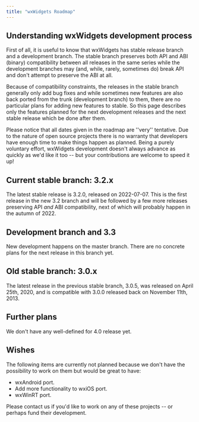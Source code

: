 ```yaml
---
title: "wxWidgets Roadmap"
---
```


## Understanding wxWidgets development process

First of all, it is useful to know that wxWidgets has stable release branch and a development branch. The stable branch preserves both API and ABI (binary) compatibility between all releases in the same series while the development branches may (and, while, rarely, sometimes do) break API and don't attempt to preserve the ABI at all.

Because of compatibility constraints, the releases in the stable branch generally only add bug fixes and while sometimes new features are also back ported from the trunk (development branch) to them, there are no particular plans for adding new features to stable. So this page describes only the features planned for the next development releases and the next stable release which be done after them.

Please notice that all dates given in the roadmap are ''very'' tentative. Due to the nature of open source projects there is no warranty that developers have enough time to make things happen as planned. Being a purely voluntary effort, wxWidgets development doesn't always advance as quickly as we'd like it too -- but your contributions are welcome to speed it up!

## Current stable branch: 3.2.x

The latest stable release is 3.2.0, released on 2022-07-07. This is the first release in the new 3.2 branch and will be followed by a few more releases preserving API _and_ ABI compatibility, next of which will probably happen in the autumn of 2022.

## Development branch and 3.3

New development happens on the master branch. There are no concrete plans for the next release in this branch yet.

## Old stable branch: 3.0.x

The latest release in the previous stable branch, 3.0.5, was released on April 25th, 2020, and is compatible with 3.0.0 released back on November 11th, 2013.

## Further plans

We don't have any well-defined for 4.0 release yet.

## Wishes

The following items are currently not planned because we don't have the possibility to work on them but would be great to have:

 * wxAndroid port.
 * Add more functionality to wxiOS port.
 * wxWinRT port.

Please contact us if you'd like to work on any of these projects -- or perhaps fund their development.
